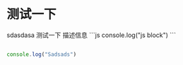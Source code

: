 # 测试一下

<demo>
    sdasdasa
</demo>

<demo codeSandbox="https://codesandbox.io/" src="./example/Test.vue" title="测试代码块" desc="测试代码块`vue`试一下行不行">
<span>测试一下</span>
<desc>
描述信息
```js
console.log("js block")
```
</desc>
</demo>

<demo src="./example/Test.vue" raw></demo>

<demo src="./example/Test.ts"></demo>

```js

console.log("Sadsads")

```

